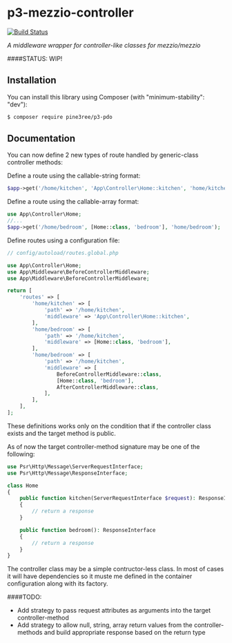 # p3-mezzio-controller

[![Build Status](https://travis-ci.org/pine3ree/p3-mezzio-controller.svg?branch=master)](https://travis-ci.org/pine3ree/p3-mezzio-controller)

*A middleware wrapper for controller-like classes for mezzio/mezzio*

####STATUS:
WIP!

## Installation

You can install this library using Composer (with "minimum-stability": "dev"):

```bash
$ composer require pine3ree/p3-pdo
```

## Documentation

You can now define 2 new types of route handled by generic-class controller methods:

Define a route using the callable-string format:
```php
$app->get('/home/kitchen', 'App\Controller\Home::kitchen', 'home/kitchen');
```

Define a route using the callable-array format:
```php
use App\Controller\Home;
//...
$app->get('/home/bedroom', [Home::class, 'bedroom'], 'home/bedroom');
```

Define routes using a configuration file:

```php
// config/autoload/routes.global.php

use App\Controller\Home;
use App\Middleware\BeforeControllerMiddleware;
use App\Middleware\BeforeControllerMiddleware;

return [
    'routes' => [
        'home/kitchen' => [
            'path' => '/home/kitchen',
            'middleware' => 'App\Controller\Home::kitchen',
        ],
        'home/bedroom' => [
            'path' => '/home/kitchen',
            'middleware' => [Home::class, 'bedroom'],
        ],
        'home/bedroom' => [
            'path' => '/home/kitchen',
            'middleware' => [
                BeforeControllerMiddleware::class,
                [Home::class, 'bedroom'],
                AfterControllerMiddleware::class,
            ],
        ],
    ],
];

```



These definitions works only on the condition that if the controller class exists
and the target method is public.

As of now the target controller-method signature may be one of the following:

```php
use Psr\Http\Message\ServerRequestInterface;
use Psr\Http\Message\ResponseInterface;

class Home
{
    public function kitchen(ServerRequestInterface $request): ResponseInterface
    {
        // return a response
    }

    public function bedroom(): ResponseInterface
    {
        // return a response
    }
}
```

The controller class may be a simple contructor-less class. In most of cases it
will have dependencies so it muste me defined in the container configuration along
with its factory.

####TODO:

- Add strategy to pass request attributes as arguments into the target controller-method
- Add strategy to allow null, string, array return values from the controller-methods
  and build appropriate response based on  the return type


